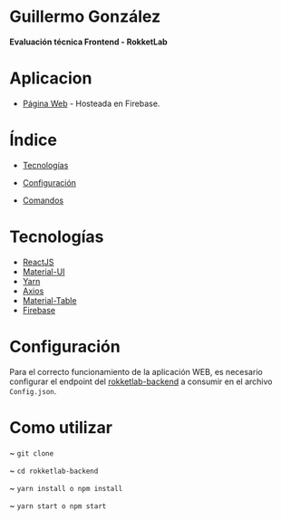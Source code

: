 # Guillermo González

**Evaluación técnica Frontend - RokketLab**

# Aplicacion
* [Página Web](https://rokketlab-frontend.web.app/) - Hosteada en Firebase.

# Índice

* [Tecnologías](#Tecnologías)

* [Configuración](#Configuración)

* [Comandos](#Comandos)


# Tecnologías
* [ReactJS](https://reactjs.org/) 
* [Material-UI](https://material-ui.com/)
* [Yarn](https://yarnpkg.com/)
* [Axios](https://yarnpkg.com/package/axios)
* [Material-Table](https://material-table.com/#/)
* [Firebase](https://firebase.google.com/)

# Configuración

Para el correcto funcionamiento de la aplicación WEB, es necesario configurar el endpoint del [rokketlab-backend](https://github.com/ggonzalezh/rokketlab-backend) a consumir en el archivo `Config.json`.

# Como utilizar
~ `git clone `

~ `cd rokketlab-backend`

~ `yarn install o npm install`

~ `yarn start o npm start`
